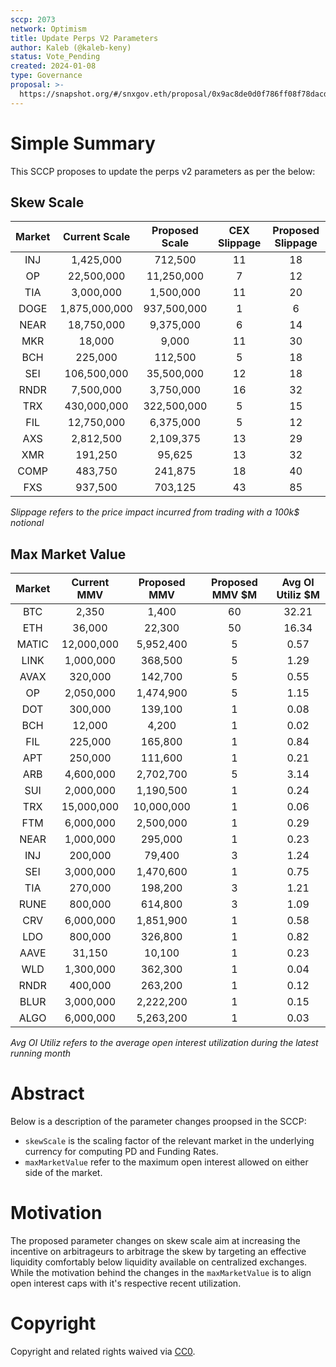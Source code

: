 ```yaml
---
sccp: 2073
network: Optimism
title: Update Perps V2 Parameters
author: Kaleb (@kaleb-keny)
status: Vote_Pending
created: 2024-01-08
type: Governance
proposal: >-
  https://snapshot.org/#/snxgov.eth/proposal/0x9ac8de0d0f786ff08f78dacd01899040444733ae2fc8471cedd7d255873e3542
---
```


# Simple Summary

This SCCP proposes to update the perps v2 parameters as per the below:

## Skew Scale

| **Market** | **Current Scale** | **Proposed Scale** | **CEX Slippage** | **Proposed Slippage** |
|:------------:|:-----------------:|:------------------:|:----------------:|:---------------------:|
|      INJ     |     1,425,000     |       712,500      |        11        |           18          |
|      OP      |     22,500,000    |     11,250,000     |         7        |           12          |
|      TIA     |     3,000,000     |      1,500,000     |        11        |           20          |
|     DOGE     |   1,875,000,000   |     937,500,000    |         1        |           6           |
|     NEAR     |     18,750,000    |      9,375,000     |         6        |           14          |
|      MKR     |       18,000      |        9,000       |        11        |           30          |
|      BCH     |      225,000      |       112,500      |         5        |           18          |
|      SEI     |    106,500,000    |     35,500,000     |        12        |           18          |
|     RNDR     |     7,500,000     |      3,750,000     |        16        |           32          |
|      TRX     |    430,000,000    |     322,500,000    |         5        |           15          |
|      FIL     |     12,750,000    |      6,375,000     |         5        |           12          |
|      AXS     |     2,812,500     |      2,109,375     |        13        |           29          |
|      XMR     |      191,250      |       95,625       |        13        |           32          |
|     COMP     |      483,750      |       241,875      |        18        |           40          |
|      FXS     |      937,500      |       703,125      |        43        |           85          |


*Slippage refers to the price impact incurred from trading with a 100k$ notional*

## Max Market Value

| **Market** | **Current MMV** | **Proposed MMV** | **Proposed MMV $M** | **Avg OI Utiliz $M** |
|:----------:|:---------------:|:----------------:|:-------------------:|:--------------------:|
|     BTC    |      2,350      |       1,400      |          60         |         32.21        |
|     ETH    |      36,000     |      22,300      |          50         |         16.34        |
|    MATIC   |    12,000,000   |     5,952,400    |          5          |         0.57         |
|    LINK    |    1,000,000    |      368,500     |          5          |         1.29         |
|    AVAX    |     320,000     |      142,700     |          5          |         0.55         |
|     OP     |    2,050,000    |     1,474,900    |          5          |         1.15         |
|     DOT    |     300,000     |      139,100     |          1          |         0.08         |
|     BCH    |      12,000     |       4,200      |          1          |         0.02         |
|     FIL    |     225,000     |      165,800     |          1          |         0.84         |
|     APT    |     250,000     |      111,600     |          1          |         0.21         |
|     ARB    |    4,600,000    |     2,702,700    |          5          |         3.14         |
|     SUI    |    2,000,000    |     1,190,500    |          1          |         0.24         |
|     TRX    |    15,000,000   |    10,000,000    |          1          |         0.06         |
|     FTM    |    6,000,000    |     2,500,000    |          1          |         0.29         |
|    NEAR    |    1,000,000    |      295,000     |          1          |         0.23         |
|     INJ    |     200,000     |      79,400      |          3          |         1.24         |
|     SEI    |    3,000,000    |     1,470,600    |          1          |         0.75         |
|     TIA    |     270,000     |      198,200     |          3          |         1.21         |
|    RUNE    |     800,000     |      614,800     |          3          |         1.09         |
|     CRV    |    6,000,000    |     1,851,900    |          1          |         0.58         |
|     LDO    |     800,000     |      326,800     |          1          |         0.82         |
|    AAVE    |      31,150     |      10,100      |          1          |         0.23         |
|     WLD    |    1,300,000    |      362,300     |          1          |         0.04         |
|    RNDR    |     400,000     |      263,200     |          1          |         0.12         |
|    BLUR    |    3,000,000    |     2,222,200    |          1          |         0.15         |
|    ALGO    |    6,000,000    |     5,263,200    |          1          |         0.03         |


*Avg OI Utiliz refers to the average open interest utilization during the latest running month*


# Abstract

Below is a description of the parameter changes proopsed in the SCCP:
- `skewScale` is the scaling factor of the relevant market in the underlying currency for computing PD and Funding Rates.
- `maxMarketValue` refer to the maximum open interest allowed on either side of the market.

# Motivation

The proposed parameter changes on skew scale aim at increasing the incentive on arbitrageurs to arbitrage the skew by targeting an effective liquidity comfortably below liquidity available on centralized exchanges. While the motivation behind the changes in the `maxMarketValue` is to align open interest caps with it's respective recent utilization. 

# Copyright

Copyright and related rights waived via [CC0](https://creativecommons.org/publicdomain/zero/1.0/).


